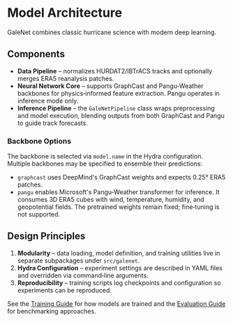 # Model Architecture

GaleNet combines classic hurricane science with modern deep learning.

## Components

- **Data Pipeline** – normalizes HURDAT2/IBTrACS tracks and optionally merges
  ERA5 reanalysis patches.
- **Neural Network Core** – supports GraphCast and Pangu‑Weather backbones for
  physics‑informed feature extraction. Pangu operates in inference mode only.
- **Inference Pipeline** – the `GaleNetPipeline` class wraps preprocessing and
  model execution, blending outputs from both GraphCast and Pangu to guide track
  forecasts.

### Backbone Options

The backbone is selected via `model.name` in the Hydra configuration. Multiple
backbones may be specified to ensemble their predictions:

- `graphcast` uses DeepMind's GraphCast weights and expects 0.25° ERA5 patches.
- `pangu` enables Microsoft's Pangu‑Weather transformer for inference. It
  consumes 3D ERA5 cubes with wind, temperature, humidity, and geopotential
  fields. The pretrained weights remain fixed; fine‑tuning is not supported.

## Design Principles

1. **Modularity** – data loading, model definition, and training utilities live
   in separate subpackages under `src/galenet`.
2. **Hydra Configuration** – experiment settings are described in YAML files and
   overridden via command‑line arguments.
3. **Reproducibility** – training scripts log checkpoints and configuration so
   experiments can be reproduced.

See the [Training Guide](training.md) for how models are trained and the
[Evaluation Guide](evaluation.md) for benchmarking approaches.
